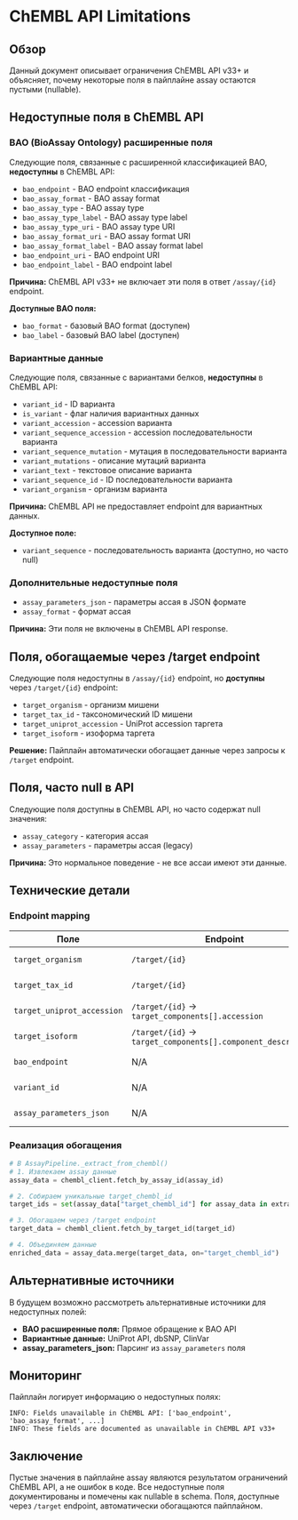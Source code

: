 # ChEMBL API Limitations

## Обзор

Данный документ описывает ограничения ChEMBL API v33+ и объясняет, почему некоторые поля в пайплайне assay остаются пустыми (nullable).

## Недоступные поля в ChEMBL API

### BAO (BioAssay Ontology) расширенные поля

Следующие поля, связанные с расширенной классификацией BAO, **недоступны** в ChEMBL API:

- `bao_endpoint` - BAO endpoint классификация
- `bao_assay_format` - BAO assay format
- `bao_assay_type` - BAO assay type
- `bao_assay_type_label` - BAO assay type label
- `bao_assay_type_uri` - BAO assay type URI
- `bao_assay_format_uri` - BAO assay format URI
- `bao_assay_format_label` - BAO assay format label
- `bao_endpoint_uri` - BAO endpoint URI
- `bao_endpoint_label` - BAO endpoint label

**Причина:** ChEMBL API v33+ не включает эти поля в ответ `/assay/{id}` endpoint.

**Доступные BAO поля:**
- `bao_format` - базовый BAO format (доступен)
- `bao_label` - базовый BAO label (доступен)

### Вариантные данные

Следующие поля, связанные с вариантами белков, **недоступны** в ChEMBL API:

- `variant_id` - ID варианта
- `is_variant` - флаг наличия вариантных данных
- `variant_accession` - accession варианта
- `variant_sequence_accession` - accession последовательности варианта
- `variant_sequence_mutation` - мутация в последовательности варианта
- `variant_mutations` - описание мутаций варианта
- `variant_text` - текстовое описание варианта
- `variant_sequence_id` - ID последовательности варианта
- `variant_organism` - организм варианта

**Причина:** ChEMBL API не предоставляет endpoint для вариантных данных.

**Доступное поле:**
- `variant_sequence` - последовательность варианта (доступно, но часто null)

### Дополнительные недоступные поля

- `assay_parameters_json` - параметры ассая в JSON формате
- `assay_format` - формат ассая

**Причина:** Эти поля не включены в ChEMBL API response.

## Поля, обогащаемые через /target endpoint

Следующие поля недоступны в `/assay/{id}` endpoint, но **доступны** через `/target/{id}` endpoint:

- `target_organism` - организм мишени
- `target_tax_id` - таксономический ID мишени
- `target_uniprot_accession` - UniProt accession таргета
- `target_isoform` - изоформа таргета

**Решение:** Пайплайн автоматически обогащает данные через запросы к `/target` endpoint.

## Поля, часто null в API

Следующие поля доступны в ChEMBL API, но часто содержат null значения:

- `assay_category` - категория ассая
- `assay_parameters` - параметры ассая (legacy)

**Причина:** Это нормальное поведение - не все ассаи имеют эти данные.

## Технические детали

### Endpoint mapping

| Поле | Endpoint | Статус |
|------|----------|--------|
| `target_organism` | `/target/{id}` | ✅ Доступен |
| `target_tax_id` | `/target/{id}` | ✅ Доступен |
| `target_uniprot_accession` | `/target/{id}` → `target_components[].accession` | ✅ Доступен |
| `target_isoform` | `/target/{id}` → `target_components[].component_description` | ✅ Доступен |
| `bao_endpoint` | N/A | ❌ Недоступен |
| `variant_id` | N/A | ❌ Недоступен |
| `assay_parameters_json` | N/A | ❌ Недоступен |

### Реализация обогащения

```python
# В AssayPipeline._extract_from_chembl()
# 1. Извлекаем assay данные
assay_data = chembl_client.fetch_by_assay_id(assay_id)

# 2. Собираем уникальные target_chembl_id
target_ids = set(assay_data["target_chembl_id"] for assay_data in extracted_records)

# 3. Обогащаем через /target endpoint
target_data = chembl_client.fetch_by_target_id(target_id)

# 4. Объединяем данные
enriched_data = assay_data.merge(target_data, on="target_chembl_id")
```

## Альтернативные источники

В будущем возможно рассмотреть альтернативные источники для недоступных полей:

- **BAO расширенные поля:** Прямое обращение к BAO API
- **Вариантные данные:** UniProt API, dbSNP, ClinVar
- **assay_parameters_json:** Парсинг из `assay_parameters` поля

## Мониторинг

Пайплайн логирует информацию о недоступных полях:

```
INFO: Fields unavailable in ChEMBL API: ['bao_endpoint', 'bao_assay_format', ...]
INFO: These fields are documented as unavailable in ChEMBL API v33+
```

## Заключение

Пустые значения в пайплайне assay являются результатом ограничений ChEMBL API, а не ошибок в коде. Все недоступные поля документированы и помечены как nullable в schema. Поля, доступные через `/target` endpoint, автоматически обогащаются пайплайном.
